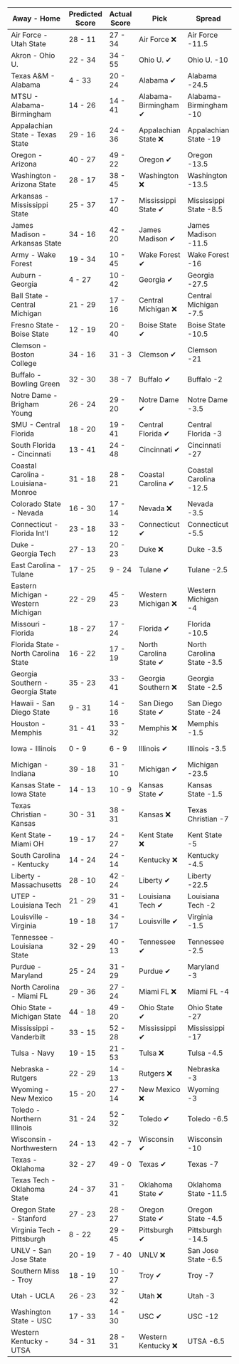 Away - Home | Predicted Score | Actual Score | Pick | Spread | ATS Pick | O/U | O/U Pick
---| ---| ---| ---| ---| ---| ---| ---
Air Force - Utah State | 28 - 11 | 27 - 34 | Air Force ❌ | Air Force -11.5 | Air Force ❌ | 53.5 | Under ❌
Akron - Ohio U. | 22 - 34 | 34 - 55 | Ohio U. ✔ | Ohio U. -10 | Ohio U. ✔ | 59 | Under ❌
Texas A&M - Alabama | 4 - 33 | 20 - 24 | Alabama ✔ | Alabama -24.5 | Alabama ❌ | 48 | Under ✔
MTSU - Alabama-Birmingham | 14 - 26 | 14 - 41 | Alabama-Birmingham ✔ | Alabama-Birmingham -10 | Alabama-Birmingham ✔ | 53 | Under ❌
Appalachian State - Texas State | 29 - 16 | 24 - 36 | Appalachian State ❌ | Appalachian State -19 | Texas State ✔ | 54.5 | Under ❌
Oregon - Arizona | 40 - 27 | 49 - 22 | Oregon ✔ | Oregon -13.5 | Arizona State ❌ | 72 | Under ✔
Washington - Arizona State | 28 - 17 | 38 - 45 | Washington ❌ | Washington -13.5 | Arizona State ✔ | 56 | Under ❌
Arkansas - Mississippi State | 25 - 37 | 17 - 40 | Mississippi State ✔ | Mississippi State -8.5 | Mississippi State ✔ | 55.5 | Over ✔
James Madison - Arkansas State | 34 - 16 | 42 - 20 | James Madison ✔ | James Madison -11.5 | James Madison ✔ | 55 | Under ❌
Army - Wake Forest | 19 - 34 | 10 - 45 | Wake Forest ✔ | Wake Forest -16 | Army ❌ | 65.5 | Under ✔
Auburn - Georgia | 4 - 27 | 10 - 42 | Georgia ✔ | Georgia -27.5 | Auburn ❌ | 49.5 | Under ❌
Ball State - Central Michigan | 21 - 29 | 17 - 16 | Central Michigan ❌ | Central Michigan -7.5 | Central Michigan ❌ | 63.5 | Under ✔
Fresno State - Boise State | 12 - 19 | 20 - 40 | Boise State ✔ | Boise State -10.5 | Fresno State ❌ | 45 | Under ❌
Clemson - Boston College | 34 - 16 | 31 - 3 | Clemson ✔ | Clemson -21 | Boston College ❌ | 48.5 | Over ❌
Buffalo - Bowling Green | 32 - 30 | 38 - 7 | Buffalo ✔ | Buffalo -2 | Bowling Green ❌ | 56.5 | Over ❌
Notre Dame - Brigham Young | 26 - 24 | 29 - 20 | Notre Dame ✔ | Notre Dame -3.5 | Brigham Young ❌ | 51.5 | Under ✔
SMU - Central Florida | 18 - 20 | 19 - 41 | Central Florida ✔ | Central Florida -3 | SMU ❌ | 64.5 | Under ✔
South Florida - Cincinnati | 13 - 41 | 24 - 48 | Cincinnati ✔ | Cincinnati -27 | Cincinnati ❌ | 58.5 | Under ❌
Coastal Carolina - Louisiana-Monroe | 31 - 18 | 28 - 21 | Coastal Carolina ✔ | Coastal Carolina -12.5 | Coastal Carolina ❌ | 48 | Under ✔
Colorado State - Nevada | 16 - 30 | 17 - 14 | Nevada ❌ | Nevada -3.5 | Nevada ❌ | 45 | Over ❌
Connecticut - Florida Int'l | 23 - 18 | 33 - 12 | Connecticut ✔ | Connecticut -5.5 | Florida Int'l ❌ | 46.5 | Under ✔
Duke - Georgia Tech | 27 - 13 | 20 - 23 | Duke ❌ | Duke -3.5 | Duke ❌ | 54 | Under ✔
East Carolina - Tulane | 17 - 25 | 9 - 24 | Tulane ✔ | Tulane -2.5 | Tulane ✔ | 55.5 | Under ✔
Eastern Michigan - Western Michigan | 22 - 29 | 45 - 23 | Western Michigan ❌ | Western Michigan -4 | Western Michigan ❌ | 56.5 | Under ❌
Missouri - Florida | 18 - 27 | 17 - 24 | Florida ✔ | Florida -10.5 | Missouri ✔ | 53.5 | Under ✔
Florida State - North Carolina State | 16 - 22 | 17 - 19 | North Carolina State ✔ | North Carolina State -3.5 | North Carolina State ❌ | 50.5 | Under ✔
Georgia Southern - Georgia State | 35 - 23 | 33 - 41 | Georgia Southern ❌ | Georgia State -2.5 | Georgia Southern ✔ | 66.5 | Under ❌
Hawaii - San Diego State | 9 - 31 | 14 - 16 | San Diego State ✔ | San Diego State -24 | Hawaii ✔ | 49 | Under ✔
Houston - Memphis | 31 - 41 | 33 - 32 | Memphis ❌ | Memphis -1.5 | Memphis ❌ | 57.5 | Over ✔
Iowa - Illinois | 0 - 9 | 6 - 9 | Illinois ✔ | Illinois -3.5 | Illinois ❌ | 36.5 | Under ✔
Michigan - Indiana | 39 - 18 | 31 - 10 | Michigan ✔ | Michigan -23.5 | Indiana ✔ | 57.5 | Under ✔
Kansas State - Iowa State | 14 - 13 | 10 - 9 | Kansas State ✔ | Kansas State -1.5 | Iowa State ✔ | 45 | Under ✔
Texas Christian - Kansas | 30 - 31 | 38 - 31 | Kansas ❌ | Texas Christian -7 | Kansas ❌ | 70.5 | Under ✔
Kent State - Miami OH | 19 - 17 | 24 - 27 | Kent State ❌ | Kent State -5 | Miami OH ✔ | 56.5 | Under ✔
South Carolina - Kentucky | 14 - 24 | 24 - 14 | Kentucky ❌ | Kentucky -4.5 | Kentucky ❌ | 44 | Under ✔
Liberty - Massachusetts | 28 - 10 | 42 - 24 | Liberty ✔ | Liberty -22.5 | Massachusetts ✔ | 45.5 | Under ❌
UTEP - Louisiana Tech | 21 - 29 | 31 - 41 | Louisiana Tech ✔ | Louisiana Tech -2 | Louisiana Tech ✔ | 52.5 | Under ❌
Louisville - Virginia | 19 - 18 | 34 - 17 | Louisville ✔ | Virginia -1.5 | Louisville ✔ | 47.5 | Under ❌
Tennessee - Louisiana State | 32 - 29 | 40 - 13 | Tennessee ✔ | Tennessee -2.5 | Tennessee ✔ | 63.5 | Under ✔
Purdue - Maryland | 25 - 24 | 31 - 29 | Purdue ✔ | Maryland -3 | Purdue ✔ | 59.5 | Under ❌
North Carolina - Miami FL | 29 - 36 | 27 - 24 | Miami FL ❌ | Miami FL -4 | Miami FL ❌ | 67.5 | Under ✔
Ohio State - Michigan State | 44 - 18 | 49 - 20 | Ohio State ✔ | Ohio State -27 | Michigan State ❌ | 64.5 | Under ❌
Mississippi - Vanderbilt | 33 - 15 | 52 - 28 | Mississippi ✔ | Mississippi -17 | Mississippi ✔ | 59.5 | Under ❌
Tulsa - Navy | 19 - 15 | 21 - 53 | Tulsa ❌ | Tulsa -4.5 | Navy ✔ | 46 | Under ❌
Nebraska - Rutgers | 22 - 29 | 14 - 13 | Rutgers ❌ | Nebraska -3 | Rutgers ✔ | 50.5 | Over ❌
Wyoming - New Mexico | 15 - 20 | 27 - 14 | New Mexico ❌| Wyoming -3 | New Mexico ❌ | 37 | Under ❌
Toledo - Northern Illinois | 31 - 24 | 52 - 32 | Toledo ✔ | Toledo -6.5 | Toledo ✔ | 59 | Under ❌
Wisconsin - Northwestern | 24 - 13 | 42 - 7 | Wisconsin ✔ | Wisconsin -10 | Wisconsin ✔ | 44.5 | Under ❌
Texas - Oklahoma | 32 - 27 | 49 - 0 | Texas ✔ | Texas -7 | Oklahoma ❌ | 65 | Under ✔
Texas Tech - Oklahoma State | 24 - 37 | 31 - 41 | Oklahoma State ✔ | Oklahoma State -11.5 | Oklahoma State ❌ | 65.5 | Under ❌
Oregon State - Stanford | 27 - 23 | 28 - 27 | Oregon State ✔ | Oregon State -4.5 | Stanford ✔ | 53.5 | Under ❌
Virginia Tech - Pittsburgh | 8 - 22 | 29 - 45 | Pittsburgh ✔ | Pittsburgh -14.5 | Virginia Tech ❌ | 42 | Under ❌
UNLV - San Jose State | 20 - 19 | 7 - 40 | UNLV ❌ | San Jose State -6.5 | UNLV ❌ | 51.5 | Under ✔
Southern Miss - Troy | 18 - 19 | 10 - 27 | Troy ✔ | Troy -7 | Southern Miss ❌ | 44 | Under ✔
Utah - UCLA | 26 - 23 | 32 - 42 | Utah ❌ | Utah -3 | UCLA ✔ | 64.5 | Under ❌
Washington State - USC | 17 - 33 | 14 - 30 | USC ✔ | USC -12 | USC ✔ | 64.5 | Under ✔
Western Kentucky - UTSA | 34 - 31 | 28 - 31 | Western Kentucky ❌ | UTSA -6.5 | Western Kentucky ❌ | 72.5 | Under ✔